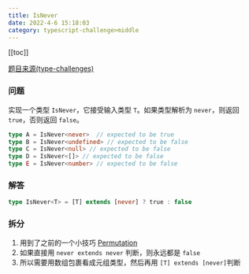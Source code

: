 ```yaml
---
title: IsNever
date: 2022-4-6 15:18:03
category: typescript-challenge>middle
---
```


[[toc]]

[题目来源(type-challenges)](https://github.com/type-challenges/type-challenges/blob/master/questions/1042-medium-isnever/README.md)

### 问题
实现一个类型 `IsNever`，它接受输入类型 `T`。如果类型解析为 `never`，则返回 `true`，否则返回 `false`。

```typescript
type A = IsNever<never>  // expected to be true
type B = IsNever<undefined> // expected to be false
type C = IsNever<null> // expected to be false
type D = IsNever<[]> // expected to be false
type E = IsNever<number> // expected to be false
```

### 解答
```typescript
type IsNever<T> = [T] extends [never] ? true : false
```

### 拆分
1. 用到了之前的一个小技巧 [Permutation](/challenges/type/middle-17)
2. 如果直接用 `never extends never` 判断，则永远都是 `false`
3. 所以需要用数组包裹看成元组类型，然后再用 `[T] extends [never]`判断
